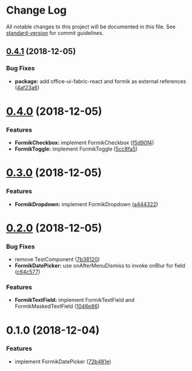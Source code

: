 # Change Log

All notable changes to this project will be documented in this file. See [standard-version](https://github.com/conventional-changelog/standard-version) for commit guidelines.

<a name="0.4.1"></a>
## [0.4.1](https://github.com/kmees/formik-office-ui-fabric-react/compare/v0.4.0...v0.4.1) (2018-12-05)


### Bug Fixes

* **package:** add office-ui-fabric-react and formik as external references ([4af23a6](https://github.com/kmees/formik-office-ui-fabric-react/commit/4af23a6))



<a name="0.4.0"></a>
# [0.4.0](https://github.com/kmees/formik-office-ui-fabric-react/compare/v0.3.0...v0.4.0) (2018-12-05)


### Features

* **FormikCheckbox:** implement FormikCheckbox ([f5d90f4](https://github.com/kmees/formik-office-ui-fabric-react/commit/f5d90f4))
* **FormikToggle:** implement FormikToggle ([5cc8fa5](https://github.com/kmees/formik-office-ui-fabric-react/commit/5cc8fa5))



<a name="0.3.0"></a>
# [0.3.0](https://github.com/kmees/formik-office-ui-fabric-react/compare/v0.2.0...v0.3.0) (2018-12-05)


### Features

* **FormikDropdown:** implement FormikDropdown ([a444322](https://github.com/kmees/formik-office-ui-fabric-react/commit/a444322))



<a name="0.2.0"></a>
# [0.2.0](https://github.com/kmees/formik-office-ui-fabric-react/compare/v0.1.0...v0.2.0) (2018-12-05)


### Bug Fixes

* remove TestComponent ([7b38120](https://github.com/kmees/formik-office-ui-fabric-react/commit/7b38120))
* **FormikDatePicker:** use onAfterMenuDismiss to invoke onBlur for field ([c64c577](https://github.com/kmees/formik-office-ui-fabric-react/commit/c64c577))


### Features

* **FormikTextField:** implement FormikTextField and FormikMaskedTextField ([1046e86](https://github.com/kmees/formik-office-ui-fabric-react/commit/1046e86))



<a name="0.1.0"></a>
# 0.1.0 (2018-12-04)


### Features

* implement FormikDatePicker ([72b481e](https://github.com/kmees/formik-office-ui-fabric-react/commit/72b481e))
